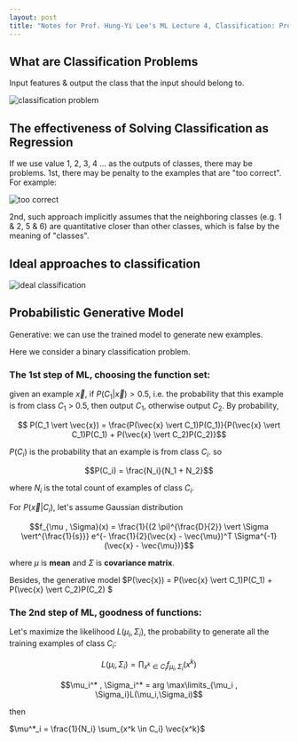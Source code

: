 ```yaml
---
layout: post
title: "Notes for Prof. Hung-Yi Lee's ML Lecture 4, Classification: Probabilistic Generative Model."
---
```


## What are Classification Problems

Input features & output the class that the input should belong to.

![classification problem](https://baliuzeger.github.io/sjl/assets/images/HYL_ML_04/classification.png)

## The effectiveness of Solving Classification as Regression

If we use value 1, 2, 3, 4 ... as the outputs of classes, there may be problems. 1st, there may be penalty to the examples that are "too correct". For example:

![too correct](https://baliuzeger.github.io/sjl/assets/images/HYL_ML_04/too-correct.png)

2nd, such approach implicitly assumes that the neighboring classes (e.g. 1 & 2, 5 & 6) are quantitative closer than other classes, which is false by the meaning of "classes".

## Ideal approaches to classification

![ideal classification](https://baliuzeger.github.io/sjl/assets/images/HYL_ML_04/ideal-classification.png)

## Probabilistic Generative Model

Generative: we can use the trained model to generate new examples.

Here we consider a binary classification problem.

### The 1st step of ML, choosing the function set:

given an example $\vec{x}$, if $P(C_1 \vert \vec{x}) > 0.5$, i.e. the probability that this example is from class $C_1$ > 0.5, then output $C_1$, otherwise output $C_2$. By probability, 

$$ P(C_1 \vert \vec{x}) = \frac{P(\vec{x} \vert C_1)P(C_1)}{P(\vec{x} \vert C_1)P(C_1) + P(\vec{x} \vert C_2)P(C_2)}$$

$P(C_i)$ is the probability that an example is from class $C_i$. so

$$P(C_i) = \frac{N_i}{N_1 + N_2}$$

where $N_i$ is the total count of examples of class $C_i$.

For $P(\vec{x} \vert C_i)$, let's assume Gaussian distribution

$$f_{\mu , \Sigma}(x) = \frac{1}{(2 \pi)^{\frac{D}{2}} \vert \Sigma \vert^{\frac{1}{s}}} e^{- \frac{1}{2}(\vec{x} - \vec{\mu})^T \Sigma^{-1} (\vec{x} - \vec{\mu})}$$

where $\mu$ is **mean** and $\Sigma$ is **covariance matrix**.

Besides, the generative model $P(\vec{x}) = P(\vec{x} \vert C_1)P(C_1) + P(\vec{x} \vert C_2)P(C_2) $

### The 2nd step of ML, goodness of functions:

Let's maximize the likelihood $L(\mu_i,\Sigma_i)$, the probability to generate all the training examples of class $C_i$:

$$L(\mu_i,\Sigma_i) = \prod_{x^k \in C_i} f_{\mu_i , \Sigma_i}(x^k)$$

$$\mu_i^* , \Sigma_i^* = arg \max\limits_{\mu_i , \Sigma_i}L(\mu_i,\Sigma_i)$$

then

$\mu^*_i = \frac{1}{N_i} \sum_{x^k \in C_i} \vec{x^k}$


